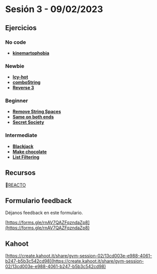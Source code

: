 # Sesión 3 - 09/02/2023

## Ejercicios

### No code

- [**kinemartophobia**](../exercises/kinemartophobia/README.md)

### Newbie

- [**Icy-hot**](../exercises/icy-hoy/README.md )
- [**comboString**](../exercises/combo-string/README.md)
- [**Reverse 3**](../exercises/reverse3/README.md)

### Beginner

- [**Remove String Spaces**](../exercises/remove-string-spaces/README.md)
- [**Same on both ends**](../exercises/same-on-both-ends/README.md)
- [**Secret Society**](../exercises/secret-society/README.md)

### Intermediate

- [**Blackjack**](../exercises/blackjack/README.md)
- [**Make chocolate**](../exercises/make-chocolate/README.md)
- [**List Filtering**](../exercises/list-filtering/README.md)

## Recursos

🔗[REACTO](https://www.youtube.com/watch?v=AoD3hLFxI5I)

## Formulario feedback

Déjanos feedback en este formulario.

[https://forms.gle/rnAV7QAZFqzndaZp8](https://forms.gle/rnAV7QAZFqzndaZp8)

## Kahoot

[https://create.kahoot.it/share/gym-session-02/13cd003e-e988-4061-b247-b5b3c542cd98](https://create.kahoot.it/share/gym-session-02/13cd003e-e988-4061-b247-b5b3c542cd98)
